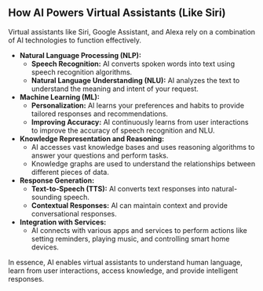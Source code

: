 ## How AI Powers Virtual Assistants (Like Siri)

Virtual assistants like Siri, Google Assistant, and Alexa rely on a combination of AI technologies to function effectively.

* **Natural Language Processing (NLP):**
    * **Speech Recognition:** AI converts spoken words into text using speech recognition algorithms.
    * **Natural Language Understanding (NLU):** AI analyzes the text to understand the meaning and intent of your request.
* **Machine Learning (ML):**
    * **Personalization:** AI learns your preferences and habits to provide tailored responses and recommendations.
    * **Improving Accuracy:** AI continuously learns from user interactions to improve the accuracy of speech recognition and NLU.
* **Knowledge Representation and Reasoning:**
    * AI accesses vast knowledge bases and uses reasoning algorithms to answer your questions and perform tasks.
    * Knowledge graphs are used to understand the relationships between different pieces of data.
* **Response Generation:**
    * **Text-to-Speech (TTS):** AI converts text responses into natural-sounding speech.
    * **Contextual Responses:** AI can maintain context and provide conversational responses.
* **Integration with Services:**
    * AI connects with various apps and services to perform actions like setting reminders, playing music, and controlling smart home devices.

In essence, AI enables virtual assistants to understand human language, learn from user interactions, access knowledge, and provide intelligent responses.
